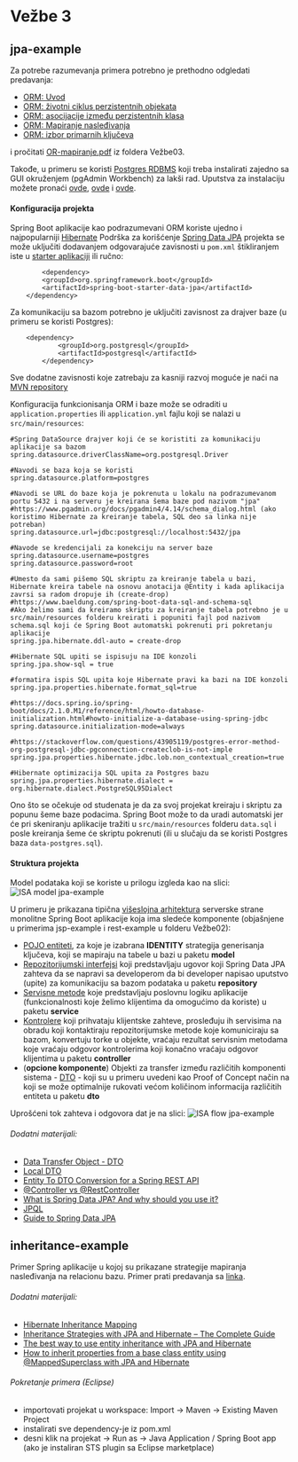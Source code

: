 # Vežbe 3

## jpa-example

Za potrebe razumevanja primera potrebno je prethodno odgledati predavanja:

* [ORM: Uvod](https://www.youtube.com/watch?v=D31s6wwtAjM)
* [ORM: životni ciklus perzistentnih objekata](https://www.youtube.com/watch?v=0cgPpAfHTVg)
* [ORM: asocijacije između perzistentnih klasa](https://www.youtube.com/watch?v=mlHJBgt5Os4)
* [ORM: Mapiranje nasleđivanja](https://www.youtube.com/watch?v=KMKmYUnzPqM)
* [ORM: izbor primarnih ključeva](https://www.youtube.com/watch?v=D7Ae7qENK98)

i pročitati [OR-mapiranje.pdf](https://github.com/katarinaa94/isa/blob/master/Ve%C5%BEbe%203/OR-mapiranje.pdf) iz foldera Vežbe03.

Takođe, u primeru se koristi [Postgres RDBMS](https://www.postgresql.org/) koji treba instalirati zajedno sa GUI okruženjem (pgAdmin Workbench) za lakši rad. Uputstva za instalaciju možete pronaći [ovde](https://www.youtube.com/watch?v=e1MwsT5FJRQ), [ovde](https://www.postgresql.org/docs/9.5/index.html) i [ovde](https://lmgtfy.com/?q=how+to+install+postgresql).

#### Konfiguracija projekta

Spring Boot aplikacije kao podrazumevani ORM koriste ujedno i najpopularniji [Hibernate](https://hibernate.org/orm/)
Podrška za korišćenje [Spring Data JPA](https://spring.io/projects/spring-data-jpa#overview) projekta se može uključiti dodavanjem odgovarajuće zavisnosti u `pom.xml` štikliranjem iste u [starter aplikaciji](https://start.spring.io/) ili ručno:
```
        <dependency>
		<groupId>org.springframework.boot</groupId>
		<artifactId>spring-boot-starter-data-jpa</artifactId>
	</dependency>
```
Za komunikaciju sa bazom potrebno je uključiti zavisnost za drajver baze (u primeru se koristi Postgres):
```
	<dependency>
        	<groupId>org.postgresql</groupId>
        	<artifactId>postgresql</artifactId>
        </dependency>
```
Sve dodatne zavisnosti koje zatrebaju za kasniji razvoj moguće je naći na [MVN repository](https://mvnrepository.com/)

Konfiguracija funkcionisanja ORM i baze može se odraditi u `application.properties` ili `application.yml` fajlu koji se nalazi u `src/main/resources`:
```
#Spring DataSource drajver koji će se koristiti za komunikaciju aplikacije sa bazom
spring.datasource.driverClassName=org.postgresql.Driver

#Navodi se baza koja se koristi
spring.datasource.platform=postgres

#Navodi se URL do baze koja je pokrenuta u lokalu na podrazumevanom portu 5432 i na serveru je kreirana šema baze pod nazivom "jpa"
#https://www.pgadmin.org/docs/pgadmin4/4.14/schema_dialog.html (ako koristimo Hibernate za kreiranje tabela, SQL deo sa linka nije potreban)
spring.datasource.url=jdbc:postgresql://localhost:5432/jpa

#Navode se kredencijali za konekciju na server baze
spring.datasource.username=postgres
spring.datasource.password=root

#Umesto da sami pišemo SQL skriptu za kreiranje tabela u bazi, Hibernate kreira tabele na osnovu anotacija @Entity i kada aplikacija zavrsi sa radom dropuje ih (create-drop)
#https://www.baeldung.com/spring-boot-data-sql-and-schema-sql
#Ako želimo sami da kreiramo skriptu za kreiranje tabela potrebno je u src/main/resources folderu kreirati i popuniti fajl pod nazivom schema.sql koji će Spring Boot automatski pokrenuti pri pokretanju aplikacije
spring.jpa.hibernate.ddl-auto = create-drop

#Hibernate SQL upiti se ispisuju na IDE konzoli
spring.jpa.show-sql = true

#formatira ispis SQL upita koje Hibernate pravi ka bazi na IDE konzoli
spring.jpa.properties.hibernate.format_sql=true

#https://docs.spring.io/spring-boot/docs/2.1.0.M1/reference/html/howto-database-initialization.html#howto-initialize-a-database-using-spring-jdbc
spring.datasource.initialization-mode=always

#https://stackoverflow.com/questions/43905119/postgres-error-method-org-postgresql-jdbc-pgconnection-createclob-is-not-imple
spring.jpa.properties.hibernate.jdbc.lob.non_contextual_creation=true

#Hibernate optimizacija SQL upita za Postgres bazu
spring.jpa.properties.hibernate.dialect = org.hibernate.dialect.PostgreSQL95Dialect
```

Ono što se očekuje od studenata je da za svoj projekat kreiraju i skriptu za popunu šeme baze podacima. Spring Boot može to da uradi automatski jer će pri skeniranju aplikacije tražiti u `src/main/resources` folderu `data.sql` i posle kreiranja šeme će skriptu pokrenuti (ili u slučaju da se koristi Postgres baza `data-postgres.sql`).

#### Struktura projekta

Model podataka koji se koriste u prilogu izgleda kao na slici:
![ISA model jpa-example](https://i.imgur.com/SUpm4Z1.jpg  "jpa-example db model")


U primeru je prikazana tipična [višeslojna arhitektura](https://www.petrikainulainen.net/software-development/design/understanding-spring-web-application-architecture-the-classic-way/) serverske strane monolitne Spring Boot aplikacije koja ima sledeće komponente (objašnjene u primerima jsp-example i rest-example u folderu Vežbe02):
* [POJO entiteti](https://www.baeldung.com/java-pojo-class), za koje je izabrana **IDENTITY** strategija generisanja ključeva, koji se mapiraju na tabele u bazi u paketu __model__
* [Repozitorijumski interfejsi](https://thoughts-on-java.org/implementing-the-repository-pattern-with-jpa-and-hibernate/) koji predstavljaju ugovor koji Spring Data JPA zahteva da se napravi sa developerom da bi developer napisao uputstvo (upite) za komunikaciju sa bazom podataka u paketu __repository__
* [Servisne metode](https://martinfowler.com/eaaCatalog/serviceLayer.html) koje predstavljaju poslovnu logiku aplikacije (funkcionalnosti koje želimo klijentima da omogućimo da koriste) u paketu __service__
* [Kontrolere](https://www.baeldung.com/spring-controllers) koji prihvataju klijentske zahteve, prosleđuju ih servisima na obradu koji kontaktiraju repozitorijumske metode koje komuniciraju sa bazom, konvertuju torke u objekte, vraćaju rezultat servisnim metodama koje vraćaju odgovor kontrolerima koji konačno vraćaju odgovor klijentima u paketu __controller__
* (**opcione komponente**) Objekti za transfer između različitih komponenti sistema - [DTO](https://martinfowler.com/eaaCatalog/dataTransferObject.html) - koji su u primeru uvedeni kao Proof of Concept način na koji se može optimalnije rukovati većom količinom informacija različitih entiteta u paketu __dto__

Uprošćeni tok zahteva i odgovora dat je na slici:
![ISA flow jpa-example](https://i.imgur.com/0uF8Mw3.png "jpa-example request-response flow")

###### Dodatni materijali:

* [Data Transfer Object - DTO](https://martinfowler.com/eaaCatalog/dataTransferObject.html)
* [Local DTO](https://martinfowler.com/bliki/LocalDTO.html)
* [Entity To DTO Conversion for a Spring REST API](https://www.baeldung.com/entity-to-and-from-dto-for-a-java-spring-application)
* [@Controller vs @RestController](https://www.baeldung.com/spring-controller-vs-restcontroller)
* [What is Spring Data JPA? And why should you use it?](https://thoughts-on-java.org/what-is-spring-data-jpa-and-why-should-you-use-it/)
* [JPQL](https://thoughts-on-java.org/jpql/)
* [Guide to Spring Data JPA](https://stackabuse.com/guide-to-spring-data-jpa/)

## inheritance-example

Primer Spring aplikacije u kojoj su prikazane strategije mapiranja nasleđivanja na relacionu bazu.
Primer prati predavanja sa [linka](https://www.youtube.com/watch?v=KMKmYUnzPqM).

###### Dodatni materijali:

* [Hibernate Inheritance Mapping](https://www.baeldung.com/hibernate-inheritance)
* [Inheritance Strategies with JPA and Hibernate – The Complete Guide](https://thoughts-on-java.org/complete-guide-inheritance-strategies-jpa-hibernate/)
* [The best way to use entity inheritance with JPA and Hibernate](https://vladmihalcea.com/the-best-way-to-use-entity-inheritance-with-jpa-and-hibernate/)
* [How to inherit properties from a base class entity using @MappedSuperclass with JPA and Hibernate](https://vladmihalcea.com/how-to-inherit-properties-from-a-base-class-entity-using-mappedsuperclass-with-jpa-and-hibernate/)

###### Pokretanje primera (Eclipse)

* importovati projekat u workspace: Import -> Maven -> Existing Maven Project
* instalirati sve dependency-je iz pom.xml
* desni klik na projekat -> Run as -> Java Application / Spring Boot app (ako je instaliran STS plugin sa Eclipse marketplace)
